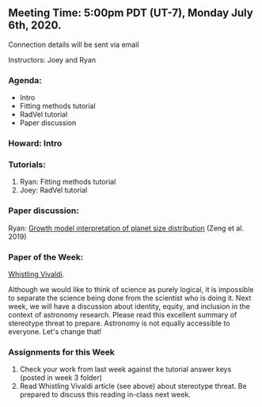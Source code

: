 ## Meeting Time: 5:00pm PDT (UT-7), Monday July 6th, 2020.
Connection details will be sent via email

Instructors: Joey and Ryan

### Agenda:
* Intro
* Fitting methods tutorial
* RadVel tutorial
* Paper discussion

### Howard: Intro

### Tutorials:
1. Ryan: Fitting methods tutorial
2. Joey: RadVel tutorial

### Paper discussion:
Ryan: [Growth model interpretation of planet size distribution](https://drive.google.com/file/d/1dSFWhcip5TK61KJ6jm-whv3R7cEWgP57/view?usp=sharing) (Zeng et al. 2019)

### Paper of the Week:
[Whistling Vivaldi](https://drive.google.com/drive/folders/1mNisjq1yZL2pIpoysNbK3xCAfuZrtX-Q).

Although we would like to think of science as purely logical, it is impossible to separate the science being done from the scientist who is doing it. Next week, we will have a discussion about identity, equity, and inclusion in the context of astronomy research. Please read this excellent summary of stereotype threat to prepare. Astronomy is not equally accessible to everyone. Let's change that!

### Assignments for this Week

1. Check your work from last week against the tutorial answer keys (posted in week 3 folder)
2. Read Whistling Vivaldi article (see above) about stereotype threat. Be prepared to discuss this reading in-class next week.
